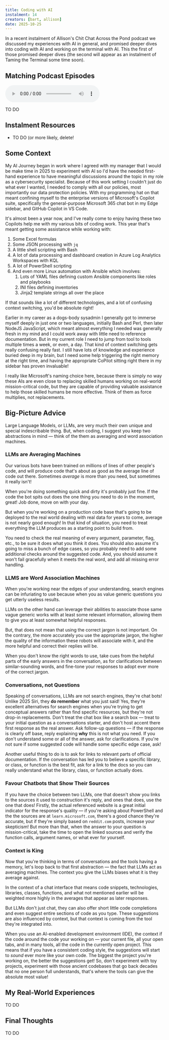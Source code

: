 ```yaml
---
title: Coding with AI
instalment: 14
creators: [bart, allison]
date: 2025-10-25
---
```


In a recent instalment of Allison's Chit Chat Across the Pond podcast we discussed my experiences with AI in general, and promised deeper dives into coding with AI and working on the terminal with AI. This the first of those promised deeper dives (the second will appear as an instalment of Taming the Terminal some time soon).

## Matching Podcast Episodes

<audio controls src="https://media.blubrry.com/nosillacast/traffic.libsyn.com/nosillacast/PBS_2025_07_19.mp3?autoplay=0&loop=0&controls=1">Your browser does not support HTML 5 audio 🙁</audio>

TO DO

## Instalment Resources

- TO DO (or more likely, delete!

## Some Context

My AI Journey began in work where I agreed with my manager that I would be make time in 2025 to experiment with AI so I'd have the needed first-hand experience to have meaningful discussions around the topic in my role as a cybersecurity specialist. Because of this work setting I couldn't just do what ever I wanted, I needed to comply with all our policies, most importantly our data protection policies. With my programming hat on that meant confining myself to the enterprise versions of Microsoft's Copilot suite, specifically the general-purpose Microsoft 365 chat bot in my Edge sidebar, and GitHub Copilot in VS Code.

It's almost been a year now, and I've really come to enjoy having these two Copilots help me with my various bits of coding work. This year that's meant getting some assistance while working with:

1. Some Excel formulas
2. Some JSON processing with `jq`
3. A little shell scripting with Bash
4. A lot of data processing and dashboard creation in Azure Log Analytics Workspaces with KQL
5. A lot of PowerShell scripting
6. And even more Linux automation with Ansible which involves:
   1. Lots of YAML files defining custom Ansible components like roles and playbooks
   2. INI files defining inventories
   3. Jinja2 template strings all over the place

If that sounds like a lot of different technologies, and a lot of confusing context switching, you'd be absolute right!

Earlier in my career as a dogs-body sysadmin I generally got to immerse myself deeply in just one or two languages, initially Bash and Perl, then later NodeJS JavaScript, which meant almost everything I needed was generally fresh in my mind and I could work away with little need to reference documentation. But in my current role I need to jump from tool to tools multiple times a week, or even, a day. That kind of context switching gets really confusing really fast. I still have lots of knowledge and experience buried deep in my brain, but I need some help triggering the right memory at the right time, and having the appropriate CoPilot sitting right there in my sidebar has proven invaluable!

I really like Microsoft's naming choice here, because there is simply no way these AIs are even close to replacing skilled humans working on real-world mission-critical code, but they are capable of providing valuable assistance to help those skilled humans be more effective. Think of them as force multiplies, not replacements.

## Big-Picture Advice

Large Language Models, or LLMs, are very much their own unique and special indescribable thing. But, when coding, I suggest you keep two abstractions in mind — think of the them as averaging and word association machines.

### LLMs are Averaging Machines

Our various bots have been trained on millions of lines of other people's code, and will produce code that's about as good as the average line of code out there. Sometimes *average* is more than you need, but sometimes it really isn't! 

When you're doing something quick and dirty it's probably just fine. If the code the bot spits out does the one thing you need to do in the moment, great! Job done,  move on with your day.

But when you're working on a production code base that's going to be deployed to the real world dealing with real data for years to come, average is not nearly good enough! In that kind of situation, you need to treat everything the LLM produces as a starting point to build from. 

You need to check the real meaning of every argument, parameter, flag, etc., to be sure it does what you think it does. You should also assume it's going to miss a bunch of edge cases, so you probably need to add some additional checks around the suggested code. And, you should assume it won't fail gracefully when it meets the real word, and add all missing error handling.

### LLMS are Word Association Machines

When you're working near the edges of your understanding, search engines can be infuriating to use because when you as value generic questions you get utterly useless results.

LLMs on the other hand can leverage their abilities to associate those same vague generic works with at least some relevant information, allowing them to give you at least somewhat helpful responses.

But, that does not mean that using the correct jargon is not important. On the contrary, the more accurately you use the appropriate jargon, the higher the quality of the information these robots will associate with it, and the more helpful and correct their replies will be.

When you don't know the right words to use, take cues from the helpful parts of the early answers in the conversation, as for clarifications between similar-sounding words, and fine-tone your responses to adopt ever more of the correct jargon.

### Conversations, not Questions

Speaking of conversations, LLMs are not search engines, they're chat bots! Unlike 2025 Siri, they **do remember** what you just said! Yes, they're excellent alternatives for search engines when you're trying to get conceptual answers rather than find specific resources, but they're not drop-in replacements. Don't treat the chat box like a search box — treat to your initial question as a conversations starter, and don't host accent there first response as the real answer. Ask follow-up questions — if the response is clearly off base, reply explaining **why** this is not what you need. If you don't understand some or all of the answer, ask for clarifications. If you're not sure if some suggested code will handle some specific edge case, ask!

Another useful thing to do is to ask for links to relevant parts of official documentation. If the conversation has led you to believe a specific library, or class, or function is the best fit, ask for a link to the docs so you can really understand what the library, class, or function actually does.

### Favour Chatbots that Show Their Sources

If you have the choice between two LLMs, one that doesn't show you links to the sources it used to construction it's reply, and ones that does, use the one that does! Firstly, the actual referenced website is a great initial indicator for the response's quality — if you're asking about PowerShell and the the sources are at `learn.microsoft.com`, there's a good chance they're accurate, but if they're simply based on `reddit.com` posts, increase your skepticism! But more than that, when the answer to your question is mission-critical, take the time to open the linked sources and verify the function calls, argument names, or what ever for yourself.

### Context is King

Now that you're thinking in terms of conversations and the tools having a memory, let's loop back to that first abstraction — the fact that LLMs act as averaging machines. The context you give the LLMs biases what it is they average against.

In the context of a chat interface that means code snippets, technologies, libraries, classes, functions, and what not mentioned earlier will be weighted more highly in the averages that appear as later responses.

But LLMs don't just chat, they can also offer short little code completions and even suggest entire sections of code as you type. These suggestions are also influenced by context, but that context is coming from the tool they're integrated into.

When you use an AI-enabled development environment (IDE), the context if the code around the code your working on — your current file, all your open tabs, and in many tools, all the code in the currently open project. This means that if you have a consistent coding style, the suggestions will start to *sound* ever more like your own code. The biggest the project you're working on, the better the suggestions get! So, don't experiment with toy projects, experiment with those ancient codebases that go back decades that no one person full understands, that's where the tools can give the absolute most value!

## My Real-World Experiences

TO DO

## Final Thoughts

TO DO
